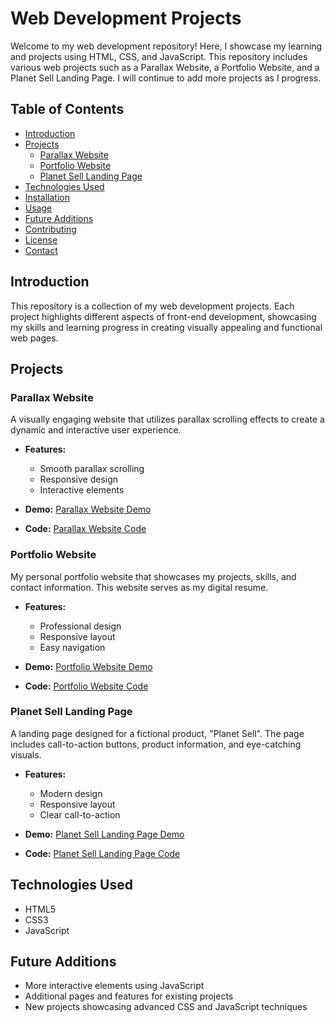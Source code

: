 # Web Development Projects

Welcome to my web development repository! Here, I showcase my learning and projects using HTML, CSS, and JavaScript. This repository includes various web projects such as a Parallax Website, a Portfolio Website, and a Planet Sell Landing Page. I will continue to add more projects as I progress.

## Table of Contents
- [Introduction](#introduction)
- [Projects](#projects)
  - [Parallax Website](#parallax-website)
  - [Portfolio Website](#portfolio-website)
  - [Planet Sell Landing Page](#planet-sell-landing-page)
- [Technologies Used](#technologies-used)
- [Installation](#installation)
- [Usage](#usage)
- [Future Additions](#future-additions)
- [Contributing](#contributing)
- [License](#license)
- [Contact](#contact)

## Introduction

This repository is a collection of my web development projects. Each project highlights different aspects of front-end development, showcasing my skills and learning progress in creating visually appealing and functional web pages.

## Projects

### Parallax Website

A visually engaging website that utilizes parallax scrolling effects to create a dynamic and interactive user experience.

- **Features:**
  - Smooth parallax scrolling
  - Responsive design
  - Interactive elements

- **Demo:** [Parallax Website Demo](#)
- **Code:** [Parallax Website Code](https://github.com/JayPant/Web-Development/tree/7a7d769a78f4aaf1b0311dd372f747daef0bc576/Parallex)

### Portfolio Website

My personal portfolio website that showcases my projects, skills, and contact information. This website serves as my digital resume.

- **Features:**
  - Professional design
  - Responsive layout
  - Easy navigation

- **Demo:** [Portfolio Website Demo](#)
- **Code:** [Portfolio Website Code](https://github.com/JayPant/Web-Development/tree/7a7d769a78f4aaf1b0311dd372f747daef0bc576/PortFolio)

### Planet Sell Landing Page

A landing page designed for a fictional product, "Planet Sell". The page includes call-to-action buttons, product information, and eye-catching visuals.

- **Features:**
  - Modern design
  - Responsive layout
  - Clear call-to-action

- **Demo:** [Planet Sell Landing Page Demo](#)
- **Code:** [Planet Sell Landing Page Code](https://github.com/JayPant/Web-Development/tree/7a7d769a78f4aaf1b0311dd372f747daef0bc576/PlanetWorld)

## Technologies Used

- HTML5
- CSS3
- JavaScript


## Future Additions

- More interactive elements using JavaScript
- Additional pages and features for existing projects
- New projects showcasing advanced CSS and JavaScript techniques



